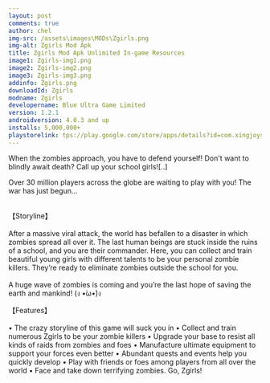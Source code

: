 ```yaml
---
layout: post
comments: true
author: chel
img-src: /assets\images\MODs\Zgirls.png
img-alt: Zgirls Mod Apk
title: Zgirls Mod Apk Unlimited In-game Resources
image1: Zgirls-img1.png
image2: Zgirls-img2.png 
image3: Zgirls-img3.png
addinfo: Zgirls.png
downloadId: Zgirls
modname: Zgirls
developername: Blue Ultra Game Limited
version: 1.2.1
androidversion: 4.0.3 and up
installs: 5,000,000+
playstorelink: tps://play.google.com/store/apps/details?id=com.xingjoys.zgirls.gp
---
```

<p>When the zombies approach, you have to defend yourself! Don't want to blindly await death? Call up your school girls![..]

Over 30 million players across the globe are waiting to play with you! The war has just begun...<br><br>

【Storyline】<br><br>
After a massive viral attack, the world has befallen to a disaster in which zombies spread all over it. The last human beings are stuck inside the ruins of a school, and you are their commander. Here, you can collect and train beautiful young girls with different talents to be your personal zombie killers. They’re ready to eliminate zombies outside the school for you.<br><br>
A huge wave of zombies is coming and you’re the last hope of saving the earth and mankind! (ง •̀ω•́)ง

【Features】<br><br>
• The crazy storyline of this game will suck you in
• Collect and train numerous Zgirls to be your zombie killers
• Upgrade your base to resist all kinds of raids from zombies and foes
• Manufacture ultimate equipment to support your forces even better
• Abundant quests and events help you quickly develop
• Play with friends or foes among players from all over the world
• Face and take down terrifying zombies. Go, Zgirls!</p>